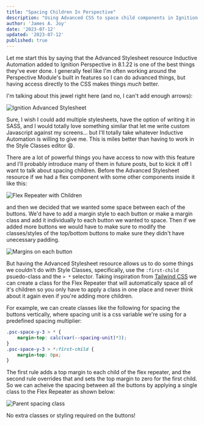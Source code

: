 ```yaml
---
title: "Spacing Children In Perspective"
description: "Using Advanced CSS to space child components in Ignition's Perspective Module"
author: 'James A. Joy'
date: '2023-07-12'
updated: '2023-07-12'
published: true
---
```


Let me start this by saying that the Advanced Stylesheet resource Inductive Automation added to Ignition Perspective in 8.1.22 is one of the best things they've ever done. I generally feel like I'm often working around the Perspective Module's built in features so I can do advanced things, but having access directly to the CSS makes things *much* better.

I'm talking about this jewel right here (and no, I can't add enough arrows):

![Ignition Advanced Stylesheet](https://res.cloudinary.com/jarautomation/image/upload/w_400,f_auto,q_auto/v1689225524/Ignition_Stylesheet.png)

Sure, I wish I could add multiple stylesheets, have the option of writing it in SASS, and I would totally love something similar that let me write custom Javascript against my screens... but I'll totally take whatever Inductive Automation is willing to give me. This is miles better than having to work in the Style Classes editor 😩.

There are a lot of powerful things you have access to now with this feature and I'll probably introduce many of them in future posts, but to kick it off I want to talk about spacing children. Before the Advanced Stylesheet resource if we had a flex component with some other components inside it like this:

![Flex Repeater with Children](https://res.cloudinary.com/jarautomation/image/upload/w_700,f_auto,q_auto/v1689233908/flex-repeater.png)

and then we decided that we wanted some space between each of the buttons. We'd have to add a margin style to each button or make a margin class and add it individually to each button we wanted to space. Then if we added more buttons we would have to make sure to modify the classes/styles of the top/bottom buttons to make sure they didn't have unecessary padding.

![Margins on each button](https://res.cloudinary.com/jarautomation/image/upload/w_700,f_auto,q_auto/v1689234447/margins.png)

But having the Advanced Stylesheet resource allows us to do some things we couldn't do with Style Classes, specifically, use the `:first-child` psuedo-class and the `> *` selector. Taking inspiration from [Tailwind CSS](https://tailwindcss.com/docs/space) we can create a class for the Flex Repeater that will automatically space all of it's children so you only have to apply a class in one place and never think about it again even if you're adding more children.

For example, we can create classes like the following for spacing the buttons vertically, where spacing unit is a css variable we're using for a predefined spacing multiplier:

```css
.psc-space-y-3 > * {
	margin-top: calc(var(--spacing-unit)*3);
}
.psc-space-y-3 > *:first-child {
	margin-top: 0px;
}
```

The first rule adds a top margin to each child of the flex repeater, and the second rule overrides that and sets the top margin to zero for the first child. So we can acheive the spacing between all the buttons by applying a single class to the Flex Repeater as shown below:

![Parent spacing class](https://res.cloudinary.com/jarautomation/image/upload/w_700,f_auto,q_auto/v1689235152/parent-spacing.png)

No extra classes or styling required on the buttons!